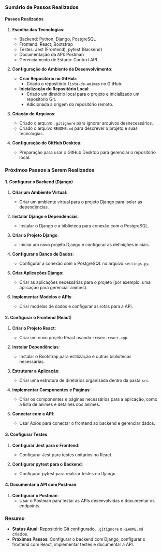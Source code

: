 ### Sumário de Passos Realizados

#### Passos Realizados

1. **Escolha das Tecnologias**:
   - Backend: Python, Django, PostgreSQL
   - Frontend: React, Bootstrap
   - Testes: Jest (Frontend), pytest (Backend)
   - Documentação da API: Postman
   - Gerenciamento de Estado: Context API

2. **Configuração do Ambiente de Desenvolvimento**:
   - **Criar Repositório no GitHub**:
     - Criado o repositório `lista-de-animes` no GitHub.
   - **Inicialização do Repositório Local**:
     - Criado um diretório local para o projeto e inicializado um repositório Git.
     - Adicionada a origem do repositório remoto.

3. **Criação de Arquivos**:
   - Criado o arquivo `.gitignore` para ignorar arquivos desnecessários.
   - Criado o arquivo `README.md` para descrever o projeto e suas tecnologias.

4. **Configuração do GitHub Desktop**:
   - Preparação para usar o GitHub Desktop para gerenciar o repositório local.

### Próximos Passos a Serem Realizados

#### 1. **Configurar o Backend (Django)**

1. **Criar um Ambiente Virtual**:
   - Criar um ambiente virtual para o projeto Django para isolar as dependências.

2. **Instalar Django e Dependências**:
   - Instalar o Django e a biblioteca para conexão com o PostgreSQL.

3. **Criar o Projeto Django**:
   - Iniciar um novo projeto Django e configurar as definições iniciais.

4. **Configurar o Banco de Dados**:
   - Configurar a conexão com o PostgreSQL no arquivo `settings.py`.

5. **Criar Aplicações Django**:
   - Criar as aplicações necessárias para o projeto (por exemplo, uma aplicação para gerenciar animes).

6. **Implementar Modelos e APIs**:
   - Criar modelos de dados e configurar as rotas para a API.

#### 2. **Configurar o Frontend (React)**

1. **Criar o Projeto React**:
   - Criar um novo projeto React usando `create-react-app`.

2. **Instalar Dependências**:
   - Instalar o Bootstrap para estilização e outras bibliotecas necessárias.

3. **Estruturar a Aplicação**:
   - Criar uma estrutura de diretórios organizada dentro da pasta `src`.

4. **Implementar Componentes e Páginas**:
   - Criar os componentes e páginas necessários para a aplicação, como a lista de animes e detalhes dos animes.

5. **Conectar com a API**:
   - Usar Axios para conectar o frontend ao backend e gerenciar dados.

#### 3. **Configurar Testes**

1. **Configurar Jest para o Frontend**:
   - Configurar Jest para testes unitários no React.

2. **Configurar pytest para o Backend**:
   - Configurar pytest para realizar testes no Django.

#### 4. **Documentar a API com Postman**

1. **Configurar o Postman**:
   - Usar o Postman para testar as APIs desenvolvidas e documentar os endpoints.

### Resumo
- **Status Atual**: Repositório Git configurado, `.gitignore` e `README.md` criados.
- **Próximos Passos**: Configurar o backend com Django, configurar o frontend com React, implementar testes e documentar a API.
